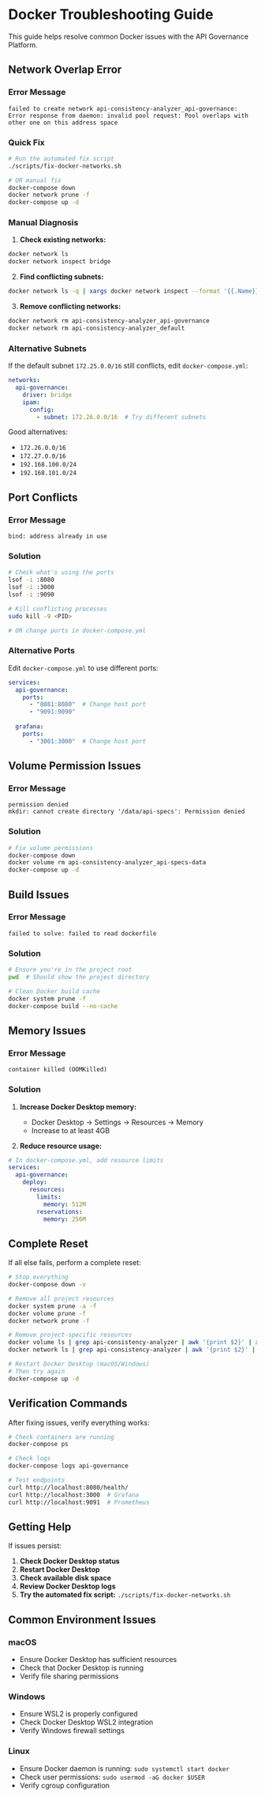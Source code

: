 # Docker Troubleshooting Guide

This guide helps resolve common Docker issues with the API Governance Platform.

## Network Overlap Error

### Error Message
```
failed to create network api-consistency-analyzer_api-governance: Error response from daemon: invalid pool request: Pool overlaps with other one on this address space
```

### Quick Fix
```bash
# Run the automated fix script
./scripts/fix-docker-networks.sh

# OR manual fix
docker-compose down
docker network prune -f
docker-compose up -d
```

### Manual Diagnosis

1. **Check existing networks:**
```bash
docker network ls
docker network inspect bridge
```

2. **Find conflicting subnets:**
```bash
docker network ls -q | xargs docker network inspect --format '{{.Name}}: {{range .IPAM.Config}}{{.Subnet}}{{end}}'
```

3. **Remove conflicting networks:**
```bash
docker network rm api-consistency-analyzer_api-governance
docker network rm api-consistency-analyzer_default
```

### Alternative Subnets

If the default subnet `172.25.0.0/16` still conflicts, edit `docker-compose.yml`:

```yaml
networks:
  api-governance:
    driver: bridge
    ipam:
      config:
        - subnet: 172.26.0.0/16  # Try different subnets
```

Good alternatives:
- `172.26.0.0/16`
- `172.27.0.0/16`
- `192.168.100.0/24`
- `192.168.101.0/24`

## Port Conflicts

### Error Message
```
bind: address already in use
```

### Solution
```bash
# Check what's using the ports
lsof -i :8080
lsof -i :3000
lsof -i :9090

# Kill conflicting processes
sudo kill -9 <PID>

# OR change ports in docker-compose.yml
```

### Alternative Ports

Edit `docker-compose.yml` to use different ports:

```yaml
services:
  api-governance:
    ports:
      - "8081:8080"  # Change host port
      - "9091:9090"
  
  grafana:
    ports:
      - "3001:3000"  # Change host port
```

## Volume Permission Issues

### Error Message
```
permission denied
mkdir: cannot create directory '/data/api-specs': Permission denied
```

### Solution
```bash
# Fix volume permissions
docker-compose down
docker volume rm api-consistency-analyzer_api-specs-data
docker-compose up -d
```

## Build Issues

### Error Message
```
failed to solve: failed to read dockerfile
```

### Solution
```bash
# Ensure you're in the project root
pwd  # Should show the project directory

# Clean Docker build cache
docker system prune -f
docker-compose build --no-cache
```

## Memory Issues

### Error Message
```
container killed (OOMKilled)
```

### Solution

1. **Increase Docker Desktop memory:**
   - Docker Desktop → Settings → Resources → Memory
   - Increase to at least 4GB

2. **Reduce resource usage:**
```yaml
# In docker-compose.yml, add resource limits
services:
  api-governance:
    deploy:
      resources:
        limits:
          memory: 512M
        reservations:
          memory: 256M
```

## Complete Reset

If all else fails, perform a complete reset:

```bash
# Stop everything
docker-compose down -v

# Remove all project resources
docker system prune -a -f
docker volume prune -f
docker network prune -f

# Remove project-specific resources
docker volume ls | grep api-consistency-analyzer | awk '{print $2}' | xargs -r docker volume rm
docker network ls | grep api-consistency-analyzer | awk '{print $2}' | xargs -r docker network rm

# Restart Docker Desktop (macOS/Windows)
# Then try again
docker-compose up -d
```

## Verification Commands

After fixing issues, verify everything works:

```bash
# Check containers are running
docker-compose ps

# Check logs
docker-compose logs api-governance

# Test endpoints
curl http://localhost:8080/health/
curl http://localhost:3000  # Grafana
curl http://localhost:9091  # Prometheus
```

## Getting Help

If issues persist:

1. **Check Docker Desktop status**
2. **Restart Docker Desktop**
3. **Check available disk space**
4. **Review Docker Desktop logs**
5. **Try the automated fix script:** `./scripts/fix-docker-networks.sh`

## Common Environment Issues

### macOS
- Ensure Docker Desktop has sufficient resources
- Check that Docker Desktop is running
- Verify file sharing permissions

### Windows
- Ensure WSL2 is properly configured
- Check Docker Desktop WSL2 integration
- Verify Windows firewall settings

### Linux
- Ensure Docker daemon is running: `sudo systemctl start docker`
- Check user permissions: `sudo usermod -aG docker $USER`
- Verify cgroup configuration